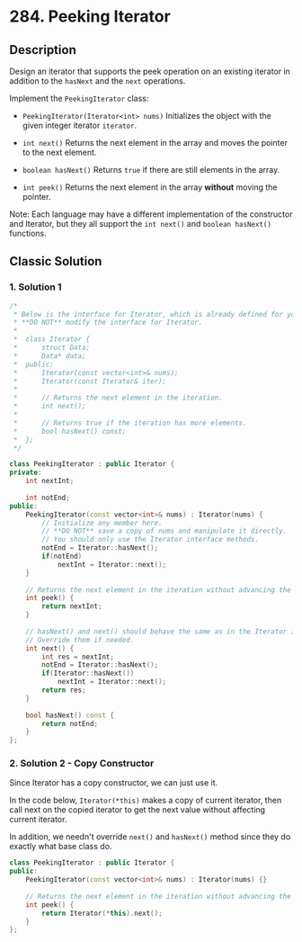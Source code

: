 # 284. Peeking Iterator

## Description

Design an iterator that supports the peek operation on an existing iterator in addition to the `hasNext` and the `next` operations.

Implement the `PeekingIterator` class:

- `PeekingIterator(Iterator<int> nums)` Initializes the object with the given integer iterator `iterator`.

- `int next()` Returns the next element in the array and moves the pointer to the next element.

- `boolean hasNext()` Returns `true` if there are still elements in the array.

- `int peek()` Returns the next element in the array **without** moving the pointer.

Note: Each language may have a different implementation of the constructor and Iterator, but they all support the `int next()` and `boolean hasNext()` functions.

## Classic Solution

### 1. Solution 1

```C++
/*
 * Below is the interface for Iterator, which is already defined for you.
 * **DO NOT** modify the interface for Iterator.
 *
 *  class Iterator {
 *		struct Data;
 * 		Data* data;
 *  public:
 *		Iterator(const vector<int>& nums);
 * 		Iterator(const Iterator& iter);
 *
 * 		// Returns the next element in the iteration.
 *		int next();
 *
 *		// Returns true if the iteration has more elements.
 *		bool hasNext() const;
 *	};
 */

class PeekingIterator : public Iterator {
private:
    int nextInt;
    
    int notEnd;
public:
	PeekingIterator(const vector<int>& nums) : Iterator(nums) {
	    // Initialize any member here.
	    // **DO NOT** save a copy of nums and manipulate it directly.
	    // You should only use the Iterator interface methods.
	    notEnd = Iterator::hasNext();
        if(notEnd)
            nextInt = Iterator::next();
	}
	
    // Returns the next element in the iteration without advancing the iterator.
	int peek() {
        return nextInt;        
	}
	
	// hasNext() and next() should behave the same as in the Iterator interface.
	// Override them if needed.
	int next() {
	    int res = nextInt;
        notEnd = Iterator::hasNext();
        if(Iterator::hasNext())
            nextInt = Iterator::next();
        return res;
	}
	
	bool hasNext() const {
	    return notEnd;
	}
};
```


### 2. Solution 2 - Copy Constructor
Since Iterator has a copy constructor, we can just use it.

In the code below, `Iterator(*this)` makes a copy of current iterator, then call next on the copied iterator to get the next value without affecting current iterator.

In addition, we needn't override `next()` and `hasNext()` method since they do exactly what base class do.

```C++
class PeekingIterator : public Iterator {
public:
	PeekingIterator(const vector<int>& nums) : Iterator(nums) {}
	
    // Returns the next element in the iteration without advancing the iterator.
	int peek() {
        return Iterator(*this).next(); 
	}
};
```